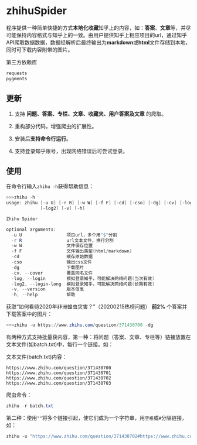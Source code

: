 # zhihuSpider

程序提供一种简单快捷的方式**本地化收藏**知乎上的内容，如：**答案**、**文章**等，并尽可能保持内容格式与知乎上的一致。由用户提供知乎上相应项目的url，通过知乎API爬取数据数据，数据经解析后最终输出为**markdown**或**html**文件存储到本地，同时可下载内容附带的图片。

第三方依赖库

```python
requests
pygments
```

## 更新

1. 支持 **问题、答案、专栏、文章、收藏夹、用户答案及文章** 的爬取。

2. 重构部分代码，增强爬虫的扩展性。

3. 安装后**支持命令行运行**。

4. 支持登录知乎账号，出现网络错误后可尝试登录。

## 使用

在命令行输入`zhihu -h`获得帮助信息：

```powershell
>>>zhihu -h
usage: zhihu [-u U] [-r R] [-w W] [-f F] [-cd] [-cso] [-dg] [-cv] [-log]
             [-log2] [-v] [-h]

Zhihu Spider

optional arguments:
  -u U                 项目url，多个用"$"分割
  -r R                 url文本文件，换行分割
  -w W                 文件保存位置
  -f F                 文件输出类型(html/markdown)
  -cd                  缓存原始数据
  -cso                 输出css文件
  -dg                  下载图片
  -cv, --cover         覆盖同名文件
  -log, --login        模拟登录知乎，可能解决网络问题(当次有效)
  -log2, --login-long  模拟登录知乎，可能解决网络问题(长期有效)
  -v, --version        版本信息
  -h, --help           帮助
```

获取“如何看待2020年非洲蝗虫灾害？”（20200215热榜问题） **前2%** 个答案并下载答案中的图片：

```powershell
>>>zhihu -u https://www.zhihu.com/question/371430700 -dg
```
有两种方式支持批量获内容，第一种：将问题（答案、文章、专栏等）链接放置在文本文件(如batch.txt)中，每行一个链接。如：

文本文件(batch.txt)内容：
```
https://www.zhihu.com/question/371430700
https://www.zhihu.com/question/371430701
https://www.zhihu.com/question/371430702
https://www.zhihu.com/question/371430703
```
爬虫命令：
```powershell
zhihu -r batch.txt
```

第二种：使用`""`将多个链接引起，使它们成为一个字符串，用`空格`或`#`分隔链接，如：

```powershell
zhihu -u "https://www.zhihu.com/question/371430702#https://www.zhihu.com/question/371430702 https://www.zhihu.com/question/371430703"
```

